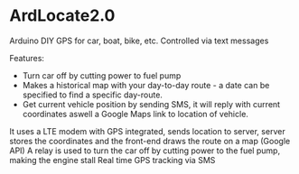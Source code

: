 # ArdLocate2.0
 Arduino DIY GPS for car, boat, bike, etc. Controlled via text messages
 
 Features:
 - Turn car off by cutting power to fuel pump
 - Makes a historical map with your day-to-day route - a date can be specified to find a specific day-route.
 - Get current vehicle position by sending SMS, it will reply with current coordinates aswell a Google Maps link to location of vehicle.

It uses a LTE modem with GPS integrated, sends location to server, server stores the coordinates and the front-end draws the route on a map (Google API)
A relay is used to turn the car off by cutting power to the fuel pump, making the engine stall
Real time GPS tracking via SMS 

